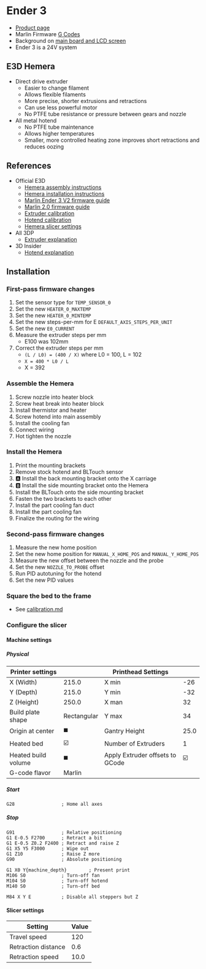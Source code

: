 # Ender 3

- [Product page](https://www.creality.com/pages/download-ender-3)
- Marlin Firmware [G Codes](https://marlinfw.org/meta/gcode/)
- Background on [main board and LCD screen](https://www.youtube.com/watch?v=neS7lB7fCww)
- Ender 3 is a 24V system

## E3D Hemera

- Direct drive extruder
  - Easier to change filament
  - Allows flexible filaments
  - More precise, shorter extrusions and retractions
  - Can use less powerful motor
  - No PTFE tube resistance or pressure between gears and nozzle
- All metal hotend
  - No PTFE tube maintenance
  - Allows higher temperatures
  - Smaller, more controlled heating zone improves short retractions and reduces oozing

## References

- Official E3D
  - [Hemera assembly instructions](https://e3d-online.zendesk.com/hc/en-us/articles/360017204078-Hemera-Direct-Assembly-Guide-New-)
  - [Hemera installation instructions](https://e3d-online.zendesk.com/hc/en-us/articles/360018062117-Hemera-Ender-3-V2-Ender-3-CR10-CR10-V2-Upgrade-Guide-Edition-2-)
  - [Marlin Ender 3 V2 firmware guide](https://e3d-online.zendesk.com/hc/en-us/articles/360017968457-Hemera-Creality-Ender-3-V2-Firmware-Bl-touch-)
  - [Marlin 2.0 firmware guide](https://e3d-online.zendesk.com/hc/en-us/articles/4406823770769-Marlin-2-0-Hemera-Guide)
  - [Extruder calibration](https://e3d-online.zendesk.com/hc/en-us/articles/4404490769169-Hemera-E-Steps-per-mm-Calibration-)
  - [Hotend calibration](https://e3d-online.zendesk.com/hc/en-us/articles/360014865438-Hemera-Marlin-PID-Guide)
  - [Hemera slicer settings](https://e3d-online.zendesk.com/hc/en-us/articles/360018055797-Hemera-Troubleshooting-Guide-#h_01F00YWJ3G8PTJH0321QZ0RBY2)
- All 3DP
  - [Extruder explanation](https://all3dp.com/2/direct-vs-bowden-extruder-technology-shootout/)
- 3D Insider
  - [Hotend explanation](https://3dinsider.com/all-metal-hot-end/)

## Installation

### First-pass firmware changes

1. Set the sensor type for `TEMP_SENSOR_0`
1. Set the new `HEATER_0_MAXTEMP`
1. Set the new `HEATER_0_MINTEMP`
1. Set the new steps-per-mm for E `DEFAULT_AXIS_STEPS_PER_UNIT`
1. Set the new `E0_CURRENT`
1. Measure the extruder steps per mm
   - E100 was 102mm
1. Correct the extruder steps per mm
   - `(L / L0) = (400 / X)` where L0 = 100, L = 102
   - `X = 400 * L0 / L`
   - X = 392

### Assemble the Hemera

1. Screw nozzle into heater block
1. Screw heat break into heater block
1. Install thermistor and heater
1. Screw hotend into main assembly
1. Install the cooling fan
1. Connect wiring
1. Hot tighten the nozzle

### Install the Hemera

1. Print the mounting brackets
1. Remove stock hotend and BLTouch sensor
1. 🅰️ Install the back mounting bracket onto the X carriage
1. 🅱️ Install the side mounting bracket onto the Hemera
1. Install the BLTouch onto the side mounting bracket
1. Fasten the two brackets to each other
1. Install the part cooling fan duct
1. Install the part cooling fan
1. Finalize the routing for the wiring

### Second-pass firmware changes

1. Measure the new home position
1. Set the new home position for `MANUAL_X_HOME_POS` and `MANUAL_Y_HOME_POS`
1. Measure the new offset between the nozzle and the probe
1. Set the new `NOZZLE_TO_PROBE` offset
1. Run PID autotuning for the hotend
1. Set the new PID values

### Square the bed to the frame

- See [calibration.md](./calibration.md)

### Configure the slicer

#### Machine settings

##### Physical

|  Printer settings   |                |  Printhead Settings             |      |
|---------------------|----------------|---------------------------------|------|
| X (Width)           | 215.0          | X min                           | -26  |
| Y (Depth)           | 215.0          | Y min                           | -32  |
| Z (Height)          | 250.0          | X man                           |  32  |
| Build plate shape   | Rectangular    | Y max                           |  34  |
| Origin at center    | ◼️             | Gantry Height                   | 25.0 |
| Heated bed          | ☑️             | Number of Extruders             | 1    |
| Heated build volume | ◼️             | Apply Extruder offsets to GCode | ☑️  |
| G-code flavor       | Marlin         | | |

##### Start

```
G28                 ; Home all axes
```

##### Stop

```
G91                 ; Relative positioning
G1 E-0.5 F2700      ; Retract a bit
G1 E-0.5 Z0.2 F2400 ; Retract and raise Z
G1 X5 Y5 F3000      ; Wipe out
G1 Z10              ; Raise Z more
G90                 ; Absolute positioning

G1 X0 Y{machine_depth}        ; Present print
M106 S0             ; Turn-off fan
M104 S0             ; Turn-off hotend
M140 S0             ; Turn-off bed

M84 X Y E           ; Disable all steppers but Z
```

#### Slicer settings

| Setting             | Value |
|---------------------|-------|
| Travel speed        | 120   |
| Retraction distance | 0.6   |
| Retraction speed    | 10.0  |
